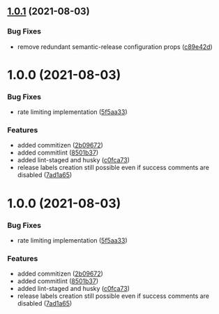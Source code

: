 ## [1.0.1](https://github.com/hickorytechnology/semantic-release-github/compare/v1.0.0...v1.0.1) (2021-08-03)


### Bug Fixes

* remove redundant semantic-release configuration props ([c89e42d](https://github.com/hickorytechnology/semantic-release-github/commit/c89e42d7388c2c8b00e286b2b064ce90d92fd930))

# 1.0.0 (2021-08-03)


### Bug Fixes

* rate limiting implementation ([5f5aa33](https://github.com/hickorytechnology/semantic-release-github/commit/5f5aa33d4633351733ea3a303764996247f751e9))


### Features

* added commitizen ([2b09672](https://github.com/hickorytechnology/semantic-release-github/commit/2b09672448fb116d5879fe3ef42af80343369faf))
* added commitlint ([8501b37](https://github.com/hickorytechnology/semantic-release-github/commit/8501b37342ff95892e6ea651331dfef9f05785fc))
* added lint-staged and husky ([c0fca73](https://github.com/hickorytechnology/semantic-release-github/commit/c0fca73be81a772e11e1636bf663ccb9053d422b))
* release labels creation still possible even if success comments are disabled ([7ad1a65](https://github.com/hickorytechnology/semantic-release-github/commit/7ad1a652994a80a93782160feb0ba1f0e0707d9b))

# 1.0.0 (2021-08-03)


### Bug Fixes

* rate limiting implementation ([5f5aa33](https://github.com/hickorytechnology/semantic-release-github/commit/5f5aa33d4633351733ea3a303764996247f751e9))


### Features

* added commitizen ([2b09672](https://github.com/hickorytechnology/semantic-release-github/commit/2b09672448fb116d5879fe3ef42af80343369faf))
* added commitlint ([8501b37](https://github.com/hickorytechnology/semantic-release-github/commit/8501b37342ff95892e6ea651331dfef9f05785fc))
* added lint-staged and husky ([c0fca73](https://github.com/hickorytechnology/semantic-release-github/commit/c0fca73be81a772e11e1636bf663ccb9053d422b))
* release labels creation still possible even if success comments are disabled ([7ad1a65](https://github.com/hickorytechnology/semantic-release-github/commit/7ad1a652994a80a93782160feb0ba1f0e0707d9b))
